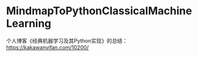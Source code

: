 # MindmapToPythonClassicalMachineLearning
个人博客《经典机器学习及其Python实现》的总结：https://kakawanyifan.com/10200/
